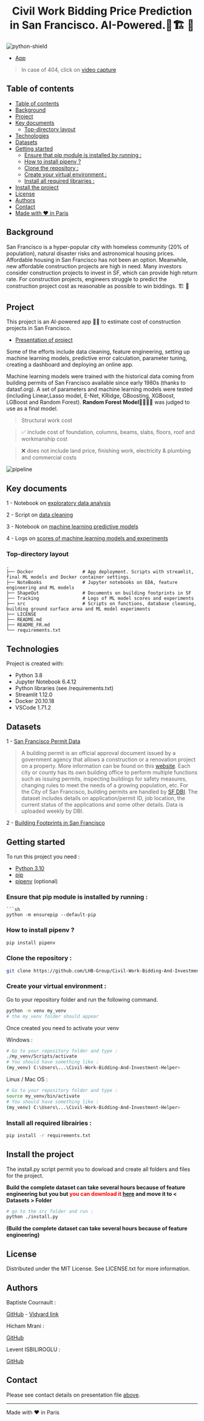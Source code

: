 <h1 align="center"> Civil Work Bidding Price Prediction in San Francisco. AI-Powered.🌉🏗️ 💸</h1>

![python-shield](https://forthebadge.com/images/badges/made-with-python.svg)

* [App](https://costofmyconstructionproject.herokuapp.com/)
> In case of 404, click on [video capture](https://drive.google.com/file/d/13Y7McHQZtmEVhrX_G1Ukog_OVayNIo4P/view?usp=sharing)

## Table of contents
- [Table of contents](#table-of-contents)
- [Background](#background)
- [Project](#project)
- [Key documents](#key-documents)
  - [Top-directory layout](#top-directory-layout)
- [Technologies](#technologies)
- [Datasets](#datasets)
- [Getting started](#getting-started)
  - [Ensure that pip module is installed by running :](#ensure-that-pip-module-is-installed-by-running-)
  - [How to install pipenv ?](#how-to-install-pipenv-)
  - [Clone the repository :](#clone-the-repository-)
  - [Create your virtual environment :](#create-your-virtual-environment-)
  - [Install all required librairies :](#install-all-required-librairies-)
- [Install the project](#install-the-project)
- [License](#license)
- [Authors](#authors)
- [Contact](#contact)
- [Made with ❤️ in Paris](#made-with-️-in-paris)

## Background

San Francisco is a hyper-popular city with homeless community (20% of population), natural disaster risks and astronomical housing prices. Affordable housing in San Francisco has not been an option. Meanwhile, new affordable construction projects are high in need. Many investors consider construction projects to invest in SF, which can provide high return rate. For construction projects, engineers struggle to predict the construction project cost as reasonable as possible to win biddings. 🏗️ 💸

## Project

This project is an AI-powered app 🧠🤖 to estimate cost of construction projects in San Francisco. 

* [Presentation of project](https://docs.google.com/presentation/d/1uWvuKxi8LZJN_XV6F3pEtfRy1y2JgECC/edit?usp=sharing&ouid=117915938711430623839&rtpof=true&sd=true)

Some of the efforts include data cleaning, feature engineering, setting up machine learning models, predictive error calculation, parameter tuning, creating a dashboard and deploying an online app. 

Machine learning models were trained with the historical data coming from building permits of San Francisco available
since early 1980s (thanks to datasf.org). A set of parameters and machine learning models were tested (including Linear,Lasso model, E-Net, KRidge, GBoosting, XGBoost, LGBoost and Random Forest). **Random Forest Model**🌲🌳🌲🌳 was judged to use as a final model.

> Structural work cost 

> ✅ include cost of foundation, columns, beams, slabs, floors, roof and workmanship cost

> ❌ does not include land price, finishing work, electricity & plumbing and commercial costs

![pipeline](https://github.com/LHB-Group/Civil-Work-Bidding-And-Investment-Helper/blob/0b9bc8a0add95aa4bfb8555bd3746303d31c0cf0/.img_pipeline.PNG)

## Key documents
	
1 - Notebook on [exploratory data analysis](https://github.com/LHB-Group/Civil-Work-Bidding-And-Investment-Helper/blob/Master/NoteBooks/Exploratory_Data_Analysis.ipynb)

2 - Script on [data cleaning](https://github.com/LHB-Group/Civil-Work-Bidding-And-Investment-Helper/blob/Master/src/building_permits.py) 

3 - Notebook on [machine learning predictive models](https://github.com/LHB-Group/Civil-Work-Bidding-And-Investment-Helper/blob/Master/NoteBooks/predictive_models.ipynb)

4 - Logs on [scores of machine learning models and experiments](https://github.com/LHB-Group/Civil-Work-Bidding-And-Investment-Helper/blob/Master/Tracking/exp_logs.csv)

### Top-directory layout

    .
    ├── Docker                  # App deployment. Scripts with streamlit, final ML models and Docker container settings.
    ├── NoteBooks               # Jupyter notebooks on EDA, feature engineering and ML models
    ├── ShapeOut                # Documents on building footprints in SF
    ├── Tracking                # Logs of ML model scores and experiments
    ├── src                     # Scripts on functions, database cleaning, building ground surface area and ML model experiments 
    ├── LICENSE
    ├── README.md 
	├── README_FR.md
    └── requirements.txt

## Technologies
Project is created with:
* Python 3.8
* Jupyter Notebook 6.4.12
* Python libraries (see /requirements.txt)
* Streamlit 1.12.0
* Docker 20.10.18
* VSCode 1.71.2

## Datasets
1 - [San Francisco Permit Data](https://data.sfgov.org/Housing-and-Buildings/Building-Permits/i98e-djp9/data)

> A building permit is an official approval document issued by a government agency that allows a construction or a renovation project on a property. More information can be found on this [website](https://www.thespruce.com/what-is-a-building-permit-1398344). Each city or county has its own building office to perform multiple functions such as issuing permits, inspecting buildings for safety measures, changing rules to meet the needs of a growing population, etc. For the City of San Francisco, building permits are handled by [SF DBI](www.sfdbi.org/). The dataset includes details on application/permit ID, job location, the current status of the applications and some other details. Data is uploaded weekly by DBI.

2 - [Building Footprints in San Francisco](https://data.sfgov.org/Housing-and-Buildings/Building-Footprints-File-Geodatabase-Format-/asx6-3trm)

## Getting started

To run this project you need :

- [Python 3.10](https://www.python.org/ftp/python/3.11.0/python-3.11.0-amd64.exe)
- [pip](https://packaging.python.org/en/latest/key_projects/#pip)
- [pipenv](https://pypi.org/project/pipenv/#pipenv-python-development-workflow-for-humans) (optional)
  
### Ensure that pip module is installed by running : 
```
```sh
python -m ensurepip --default-pip
```

### How to install pipenv ?
```sh
pip install pipenv
```

### Clone the repository :
   ```sh
   git clone https://github.com/LHB-Group/Civil-Work-Bidding-And-Investment-Helper.git
   ```

### Create your virtual environment :
Go to your repository folder and run the following command.
```sh
python -m venv my_venv
# the my_venv folder should appear
```
Once created you need to activate your venv

Windows :
```sh
# Go to your repository folder and type :
./my_venv/Scripts/activate
# You should have something like :
(my_venv) C:\Users\...\Civil-Work-Bidding-And-Investment-Helper>
```
Linux / Mac OS :
```sh
# Go to your repository folder and type :
source my_venv/bin/activate
# You should have something like :
(my_venv) C:\Users\...\Civil-Work-Bidding-And-Investment-Helper>
```

### Install all required librairies :

```sh
pip install -r requirements.txt
```

## Install the project

The install.py script permit you to dowload and create all folders and files for the project. 

**<p>Build the complete dataset can take several hours because of feature engineering but you but <span style ="color: red">you can download it [here](https://drive.google.com/file/d/1Ffbhy12m4JG9REEdSQwwewIFE0KUiEX3/view?usp=sharing)</span> and move it to < Datasets > Folder</p>**
```sh
# go to the src folder and run :
python ./install.py
```
**<p>(Build the complete dataset can take several hours because of feature engineering)</p>**

## License

Distributed under the MIT License. See LICENSE.txt for more information.

## Authors

Baptiste Cournault :

[GitHub](https://github.com/croustibats) - 
[Vidyard link](https://share.vidyard.com/watch/4Y87zu2K8SoQm3774TRS4a?)

Hicham Mrani :

[GitHub](https://github.com/hicham-mrani)

Levent ISBILIROGLU :

[GitHub](https://github.com/levist7)

## Contact

Please see contact details on presentation file [above](#project).

---
Made with ❤️ in Paris
